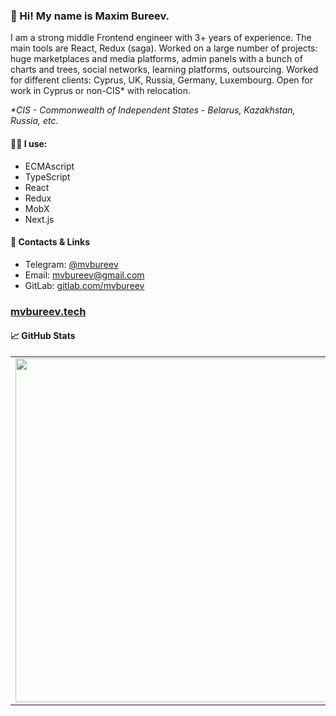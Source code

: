 ### 👋 Hi! My name is Maxim Bureev.

I am a strong middle Frontend engineer with 3+ years of experience. The main tools are React, Redux (saga). Worked on a large number of projects: huge marketplaces and media platforms, admin panels with a bunch of charts and trees, social networks, learning platforms, outsourcing. Worked for different clients: Cyprus, UK, Russia, Germany, Luxembourg.
Open for work in Cyprus or non-CIS* with relocation.

_*CIS - Commonwealth of Independent States - Belarus, Kazakhstan, Russia, etc._

#### 🧑‍💻 I use:
- ECMAscript
- TypeScript
- React
- Redux
- MobX
- Next.js

#### 📣 Contacts & Links

* Telegram: [@mvbureev](https://t.me/mvbureev)
* Email: mvbureev@gmail.com
* GitLab: [gitlab.com/mvbureev](https://gitlab.com/mvbureev)

### [mvbureev.tech](https://mvbureev.tech)


#### 📈 GitHub Stats
<p align="center">
  <table>
  <tr>
      <td><img width="550px" align="left" src="https://github-readme-stats.vercel.app/api?username=mvbureev&hide_border=true&count_private=true&layout=compact&hide_title=true&show_icons=true&theme=dark&icon_color=5194f0&bg_color=2E3239" /></td>
      <td><img width="550px" src="https://github-readme-stats.vercel.app/api/top-langs/?username=mvbureev&layout=compact&hide_border=true&hide_title=true&theme=dark&icon_color=5194f0&bg_color=2E3239" /></td>
  </tr>
</table>
</p>
